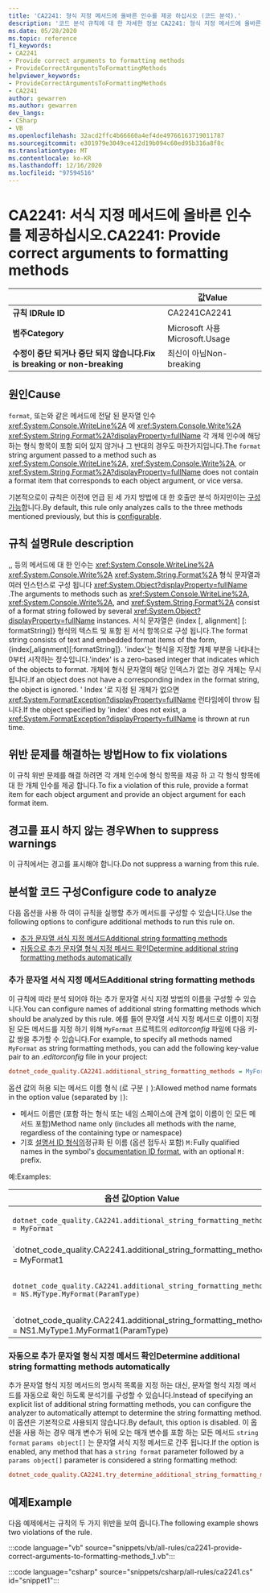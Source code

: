 ```yaml
---
title: 'CA2241: 형식 지정 메서드에 올바른 인수를 제공 하십시오 (코드 분석).'
description: '코드 분석 규칙에 대 한 자세한 정보 CA2241: 형식 지정 메서드에 올바른 인수 제공'
ms.date: 05/28/2020
ms.topic: reference
f1_keywords:
- CA2241
- Provide correct arguments to formatting methods
- ProvideCorrectArgumentsToFormattingMethods
helpviewer_keywords:
- ProvideCorrectArgumentsToFormattingMethods
- CA2241
author: gewarren
ms.author: gewarren
dev_langs:
- CSharp
- VB
ms.openlocfilehash: 32acd2ffc4b66660a4ef4de49766163719011787
ms.sourcegitcommit: e301979e3049ce412d19b094c60ed95b316a8f8c
ms.translationtype: MT
ms.contentlocale: ko-KR
ms.lasthandoff: 12/16/2020
ms.locfileid: "97594516"
---
```

# <a name="ca2241-provide-correct-arguments-to-formatting-methods"></a><span data-ttu-id="4227a-103">CA2241: 서식 지정 메서드에 올바른 인수를 제공하십시오.</span><span class="sxs-lookup"><span data-stu-id="4227a-103">CA2241: Provide correct arguments to formatting methods</span></span>

| | <span data-ttu-id="4227a-104">값</span><span class="sxs-lookup"><span data-stu-id="4227a-104">Value</span></span> |
|-|-|
| <span data-ttu-id="4227a-105">**규칙 ID**</span><span class="sxs-lookup"><span data-stu-id="4227a-105">**Rule ID**</span></span> |<span data-ttu-id="4227a-106">CA2241</span><span class="sxs-lookup"><span data-stu-id="4227a-106">CA2241</span></span>|
| <span data-ttu-id="4227a-107">**범주**</span><span class="sxs-lookup"><span data-stu-id="4227a-107">**Category**</span></span> |<span data-ttu-id="4227a-108">Microsoft 사용</span><span class="sxs-lookup"><span data-stu-id="4227a-108">Microsoft.Usage</span></span>|
| <span data-ttu-id="4227a-109">**수정이 중단 되거나 중단 되지 않습니다.**</span><span class="sxs-lookup"><span data-stu-id="4227a-109">**Fix is breaking or non-breaking**</span></span> |<span data-ttu-id="4227a-110">최신이 아님</span><span class="sxs-lookup"><span data-stu-id="4227a-110">Non-breaking</span></span>|

## <a name="cause"></a><span data-ttu-id="4227a-111">원인</span><span class="sxs-lookup"><span data-stu-id="4227a-111">Cause</span></span>

<span data-ttu-id="4227a-112">`format`, 또는와 같은 메서드에 전달 된 문자열 인수 <xref:System.Console.WriteLine%2A> 에 <xref:System.Console.Write%2A> <xref:System.String.Format%2A?displayProperty=fullName> 각 개체 인수에 해당 하는 형식 항목이 포함 되어 있지 않거나 그 반대의 경우도 마찬가지입니다.</span><span class="sxs-lookup"><span data-stu-id="4227a-112">The `format` string argument passed to a method such as <xref:System.Console.WriteLine%2A>,  <xref:System.Console.Write%2A>, or  <xref:System.String.Format%2A?displayProperty=fullName> does not contain a format item that corresponds to each object argument, or vice versa.</span></span>

<span data-ttu-id="4227a-113">기본적으로이 규칙은 이전에 언급 된 세 가지 방법에 대 한 호출만 분석 하지만이는 [구성 가능](#configure-code-to-analyze)합니다.</span><span class="sxs-lookup"><span data-stu-id="4227a-113">By default, this rule only analyzes calls to the three methods mentioned previously, but this is [configurable](#configure-code-to-analyze).</span></span>

## <a name="rule-description"></a><span data-ttu-id="4227a-114">규칙 설명</span><span class="sxs-lookup"><span data-stu-id="4227a-114">Rule description</span></span>

<span data-ttu-id="4227a-115">,, 등의 메서드에 대 한 인수는 <xref:System.Console.WriteLine%2A> <xref:System.Console.Write%2A> <xref:System.String.Format%2A> 형식 문자열과 여러 인스턴스로 구성 됩니다 <xref:System.Object?displayProperty=fullName> .</span><span class="sxs-lookup"><span data-stu-id="4227a-115">The arguments to methods such as <xref:System.Console.WriteLine%2A>, <xref:System.Console.Write%2A>, and <xref:System.String.Format%2A> consist of a format string followed by several <xref:System.Object?displayProperty=fullName> instances.</span></span> <span data-ttu-id="4227a-116">서식 문자열은 {index [, alignment] [: formatString]} 형식의 텍스트 및 포함 된 서식 항목으로 구성 됩니다.</span><span class="sxs-lookup"><span data-stu-id="4227a-116">The format string consists of text and embedded format items of the form, {index[,alignment][:formatString]}.</span></span> <span data-ttu-id="4227a-117">'index'는 형식을 지정할 개체 부분을 나타내는 0부터 시작하는 정수입니다.</span><span class="sxs-lookup"><span data-stu-id="4227a-117">'index' is a zero-based integer that indicates which of the objects to format.</span></span> <span data-ttu-id="4227a-118">개체에 형식 문자열의 해당 인덱스가 없는 경우 개체는 무시 됩니다.</span><span class="sxs-lookup"><span data-stu-id="4227a-118">If an object does not have a corresponding index in the format string, the object is ignored.</span></span> <span data-ttu-id="4227a-119">' Index '로 지정 된 개체가 없으면 <xref:System.FormatException?displayProperty=fullName> 런타임에이 throw 됩니다.</span><span class="sxs-lookup"><span data-stu-id="4227a-119">If the object specified by 'index' does not exist, a <xref:System.FormatException?displayProperty=fullName> is thrown at run time.</span></span>

## <a name="how-to-fix-violations"></a><span data-ttu-id="4227a-120">위반 문제를 해결하는 방법</span><span class="sxs-lookup"><span data-stu-id="4227a-120">How to fix violations</span></span>

<span data-ttu-id="4227a-121">이 규칙 위반 문제를 해결 하려면 각 개체 인수에 형식 항목을 제공 하 고 각 형식 항목에 대 한 개체 인수를 제공 합니다.</span><span class="sxs-lookup"><span data-stu-id="4227a-121">To fix a violation of this rule, provide a format item for each object argument and provide an object argument for each format item.</span></span>

## <a name="when-to-suppress-warnings"></a><span data-ttu-id="4227a-122">경고를 표시 하지 않는 경우</span><span class="sxs-lookup"><span data-stu-id="4227a-122">When to suppress warnings</span></span>

<span data-ttu-id="4227a-123">이 규칙에서는 경고를 표시해야 합니다.</span><span class="sxs-lookup"><span data-stu-id="4227a-123">Do not suppress a warning from this rule.</span></span>

## <a name="configure-code-to-analyze"></a><span data-ttu-id="4227a-124">분석할 코드 구성</span><span class="sxs-lookup"><span data-stu-id="4227a-124">Configure code to analyze</span></span>

<span data-ttu-id="4227a-125">다음 옵션을 사용 하 여이 규칙을 실행할 추가 메서드를 구성할 수 있습니다.</span><span class="sxs-lookup"><span data-stu-id="4227a-125">Use the following options to configure additional methods to run this rule on.</span></span>

- [<span data-ttu-id="4227a-126">추가 문자열 서식 지정 메서드</span><span class="sxs-lookup"><span data-stu-id="4227a-126">Additional string formatting methods</span></span>](#additional-string-formatting-methods)
- [<span data-ttu-id="4227a-127">자동으로 추가 문자열 형식 지정 메서드 확인</span><span class="sxs-lookup"><span data-stu-id="4227a-127">Determine additional string formatting methods automatically</span></span>](#determine-additional-string-formatting-methods-automatically)

### <a name="additional-string-formatting-methods"></a><span data-ttu-id="4227a-128">추가 문자열 서식 지정 메서드</span><span class="sxs-lookup"><span data-stu-id="4227a-128">Additional string formatting methods</span></span>

<span data-ttu-id="4227a-129">이 규칙에 따라 분석 되어야 하는 추가 문자열 서식 지정 방법의 이름을 구성할 수 있습니다.</span><span class="sxs-lookup"><span data-stu-id="4227a-129">You can configure names of additional string formatting methods which should be analyzed by this rule.</span></span> <span data-ttu-id="4227a-130">예를 들어 문자열 서식 지정 메서드로 이름이 지정 된 모든 메서드를 지정 하기 위해 `MyFormat` 프로젝트의 *editorconfig* 파일에 다음 키-값 쌍을 추가할 수 있습니다.</span><span class="sxs-lookup"><span data-stu-id="4227a-130">For example, to specify all methods named `MyFormat` as string formatting methods, you can add the following key-value pair to an *.editorconfig* file in your project:</span></span>

```ini
dotnet_code_quality.CA2241.additional_string_formatting_methods = MyFormat
```

<span data-ttu-id="4227a-131">옵션 값의 허용 되는 메서드 이름 형식 (로 구분 `|` ):</span><span class="sxs-lookup"><span data-stu-id="4227a-131">Allowed method name formats in the option value (separated by `|`):</span></span>

- <span data-ttu-id="4227a-132">메서드 이름만 (포함 하는 형식 또는 네임 스페이스에 관계 없이 이름이 인 모든 메서드 포함)</span><span class="sxs-lookup"><span data-stu-id="4227a-132">Method name only (includes all methods with the name, regardless of the containing type or namespace)</span></span>
- <span data-ttu-id="4227a-133">기호 [설명서 ID 형식의](../../../csharp/programming-guide/xmldoc/processing-the-xml-file.md#id-strings)정규화 된 이름 (옵션 접두사 포함) `M:`</span><span class="sxs-lookup"><span data-stu-id="4227a-133">Fully qualified names in the symbol's [documentation ID format](../../../csharp/programming-guide/xmldoc/processing-the-xml-file.md#id-strings), with an optional `M:` prefix.</span></span>

<span data-ttu-id="4227a-134">예:</span><span class="sxs-lookup"><span data-stu-id="4227a-134">Examples:</span></span>

| <span data-ttu-id="4227a-135">옵션 값</span><span class="sxs-lookup"><span data-stu-id="4227a-135">Option Value</span></span> | <span data-ttu-id="4227a-136">요약</span><span class="sxs-lookup"><span data-stu-id="4227a-136">Summary</span></span> |
| --- | --- |
|`dotnet_code_quality.CA2241.additional_string_formatting_methods = MyFormat` | <span data-ttu-id="4227a-137">컴파일에서 이름이 지정 된 모든 메서드를 찾습니다. `MyFormat`</span><span class="sxs-lookup"><span data-stu-id="4227a-137">Matches all methods named `MyFormat` in the compilation</span></span>
|`dotnet_code_quality.CA2241.additional_string_formatting_methods = MyFormat1|MyFormat2` | <span data-ttu-id="4227a-138">컴파일할 때 또는 중 하나에서 이름이 지정 된 모든 메서드를 찾습니다. `MyFormat1` `MyFormat2`</span><span class="sxs-lookup"><span data-stu-id="4227a-138">Matches all methods named either `MyFormat1` or `MyFormat2` in the compilation</span></span>
|`dotnet_code_quality.CA2241.additional_string_formatting_methods = NS.MyType.MyFormat(ParamType)` | <span data-ttu-id="4227a-139">지정 된 정규화 된 시그니처와 특정 메서드를 일치 시킵니다. `MyFormat`</span><span class="sxs-lookup"><span data-stu-id="4227a-139">Matches specific method `MyFormat` with given fully qualified signature</span></span>
|`dotnet_code_quality.CA2241.additional_string_formatting_methods = NS1.MyType1.MyFormat1(ParamType)|NS2.MyType2.MyFormat2(ParamType)` | <span data-ttu-id="4227a-140">특정 메서드 `MyFormat1` 및 `MyFormat2` 해당 정규화 된 시그니처와 일치</span><span class="sxs-lookup"><span data-stu-id="4227a-140">Matches specific methods `MyFormat1` and `MyFormat2` with respective fully qualified signature</span></span>

### <a name="determine-additional-string-formatting-methods-automatically"></a><span data-ttu-id="4227a-141">자동으로 추가 문자열 형식 지정 메서드 확인</span><span class="sxs-lookup"><span data-stu-id="4227a-141">Determine additional string formatting methods automatically</span></span>

<span data-ttu-id="4227a-142">추가 문자열 형식 지정 메서드의 명시적 목록을 지정 하는 대신, 문자열 형식 지정 메서드를 자동으로 확인 하도록 분석기를 구성할 수 있습니다.</span><span class="sxs-lookup"><span data-stu-id="4227a-142">Instead of specifying an explicit list of additional string formatting methods, you can configure the analyzer to automatically attempt to determine the string formatting method.</span></span> <span data-ttu-id="4227a-143">이 옵션은 기본적으로 사용되지 않습니다.</span><span class="sxs-lookup"><span data-stu-id="4227a-143">By default, this option is disabled.</span></span> <span data-ttu-id="4227a-144">이 옵션을 사용 하는 경우 매개 변수가 뒤에 오는 매개 변수를 포함 하는 모든 메서드 `string format` `params object[]` 는 문자열 서식 지정 메서드로 간주 됩니다.</span><span class="sxs-lookup"><span data-stu-id="4227a-144">If the option is enabled, any method that has a `string format` parameter followed by a `params object[]` parameter is considered a string formatting method:</span></span>

```ini
dotnet_code_quality.CA2241.try_determine_additional_string_formatting_methods_automatically = true
```

## <a name="example"></a><span data-ttu-id="4227a-145">예제</span><span class="sxs-lookup"><span data-stu-id="4227a-145">Example</span></span>

<span data-ttu-id="4227a-146">다음 예제에서는 규칙의 두 가지 위반을 보여 줍니다.</span><span class="sxs-lookup"><span data-stu-id="4227a-146">The following example shows two violations of the rule.</span></span>

:::code language="vb" source="snippets/vb/all-rules/ca2241-provide-correct-arguments-to-formatting-methods_1.vb":::

:::code language="csharp" source="snippets/csharp/all-rules/ca2241.cs" id="snippet1":::
